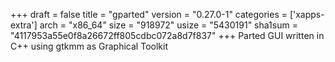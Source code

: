 +++
draft = false
title = "gparted"
version = "0.27.0-1"
categories = ['xapps-extra']
arch = "x86_64"
size = "918972"
usize = "5430191"
sha1sum = "4117953a55e0f8a26672ff805cdbc072a8d7f837"
+++
Parted GUI written in C++ using gtkmm as Graphical Toolkit